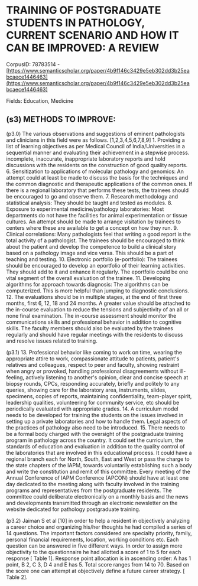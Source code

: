 # TRAINING OF POSTGRADUATE STUDENTS IN PATHOLOGY, CURRENT SCENARIO AND HOW IT CAN BE IMPROVED: A REVIEW

CorpusID: 78783514 - [https://www.semanticscholar.org/paper/4b9f146c3429e5eb302dd3b25eabcaece1446463](https://www.semanticscholar.org/paper/4b9f146c3429e5eb302dd3b25eabcaece1446463)

Fields: Education, Medicine

## (s3) METHODS TO IMPROVE:
(p3.0) The various observations and suggestions of eminent pathologists and clinicians in this field were as follows. [1,2,3,4,5,6,7,8,9] 1. Providing a list of learning objectives as per Medical Council of India/Universities in a sequential manner and evaluating their achievement in a stepwise process. incomplete, inaccurate, inappropriate laboratory reports and hold discussions with the residents on the construction of good quality reports. 6. Sensitization to applications of molecular pathology and genomics: An attempt could at least be made to discuss the basis for the techniques and the common diagnostic and therapeutic applications of the common ones. If there is a regional laboratory that performs these tests, the trainees should be encouraged to go and observe them. 7. Research methodology and statistical analysis: They should be taught and tested as modules. 8. Exposure to experimental medicine/pathology laboratories: Most departments do not have the facilities for animal experimentation or tissue cultures. An attempt should be made to arrange visitation by trainees to centers where these are available to get a concept on how they run. 9. Clinical correlations: Many pathologists feel that writing a good report is the total activity of a pathologist. The trainees should be encouraged to think about the patient and develop the competence to build a clinical story based on a pathology image and vice versa. This should be a part of teaching and testing. 10. Electronic portfolio (e-portfolio): The trainees should be encouraged to develop an eportfolio of their learning activities. They should add to it and enhance it regularly. The eportfolio could be one vital segment of the overall evaluation of the trainee. 11. Developing algorithms for approach towards diagnosis: The algorithms can be computerized. This is more helpful than jumping to diagnostic conclusions. 12. The evaluations should be in multiple stages, at the end of first three months, first 6, 12, 18 and 24 months. A greater value should be attached to the in-course evaluation to reduce the tensions and subjectivity of an all or none final examination. The in-course assessment should monitor the communications skills and professional behavior in addition to cognitive skills. The faculty members should also be evaluated by the trainees regularly and should have regular meetings with the residents to discuss and resolve issues related to training.

(p3.1) 13. Professional behavior like coming to work on time, wearing the appropriate attire to work, compassionate attitude to patients, patient's relatives and colleagues, respect to peer and faculty, showing restraint when angry or provoked, handling professional disagreements without ill-feeling, actively listening to another's opinion, clear and concise speech at biopsy rounds, CPCs, responding accurately, briefly and politely to any queries, showing care for the laboratory area, instruments, slides, specimens, copies of reports, maintaining confidentiality, team-player spirit, leadership qualities, volunteering for community service, etc should be periodically evaluated with appropriate grades. 14. A curriculum model needs to be developed for training the students on the issues involved in setting up a private laboratories and how to handle them. Legal aspects of the practices of pathology also need to be introduced. 15. There needs to be a formal body charged with the oversight of the postgraduate training program in pathology across the country. It could set the curriculum, the standards of education and evaluation in addition to the quality control of the laboratories that are involved in this educational process. It could have a regional branch each for North, South, East and West or pass the charge to the state chapters of the IAPM, towards voluntarily establishing such a body and write the constitution and remit of this committee. Every meeting of the Annual Conference of IAPM Conference (APCON) should have at least one day dedicated to the meeting along with faculty involved in the training programs and representatives from the postgraduate residents. The committee could deliberate electronically on a monthly basis and the news and developments transmitted through an electronic newsletter on the website dedicated for pathology postgraduate training.

(p3.2) Jaiman S et al [10] in order to help a resident in objectively analyzing a career choice and organizing his/her thoughts he had compiled a series of 14 questions. The important factors considered are specialty priority, family, personal financial requirements, location, working conditions etc. Each question can be answered in five different ways. In order to assign more objectivity to the questionnaire he had allotted a score of 1 to 5 for each response [ Table 1]. Response point allocation is in ascending order: A has 1 point, B 2, C 3, D 4 and E has 5. Total score ranges from 14 to 70. Based on the score one can attempt at objectively define a future career strategy. [ Table 2].
